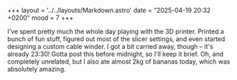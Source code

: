 +++
layout = '../../layouts/Markdown.astro'
date = "2025-04-19 20:32 +0200"
mood = 7
+++

I've spent pretty much the whole day playing with the 3D printer. Printed a bunch of fun stuff, figured out most of the slicer settings, and even started designing a custom cable winder. I got a bit carried away, though – it's already 23:30! Gotta post this before midnight, so I'll keep it brief. Oh, and completely unrelated, but I also ate almost 2kg of bananas today, which was absolutely amazing.